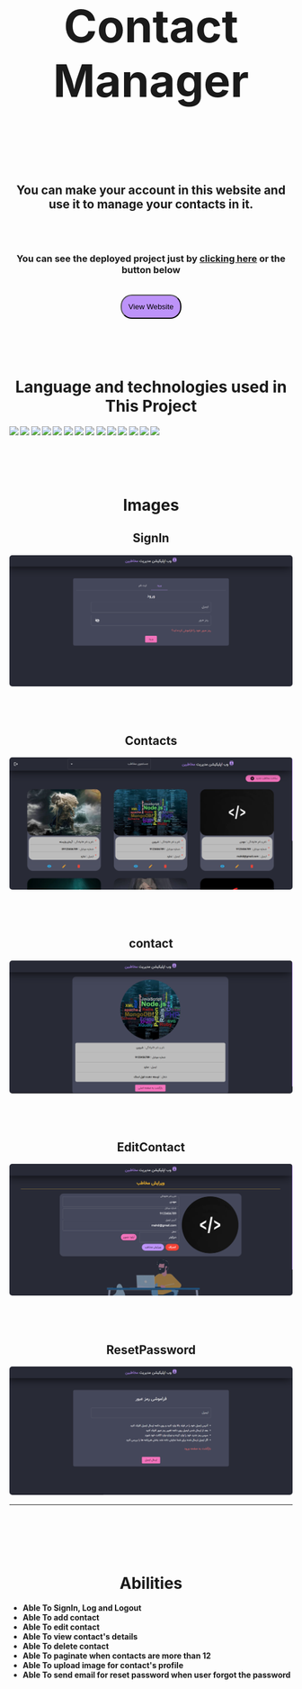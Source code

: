 <h1 align='center' style="font-size:5rem"><b>Contact Manager</b></h1>

</div>
<br><br><br>
<h2 align='center'>
    You can make your account in this website and use it to manage your contacts in it. 
</h2>

<br><br>

<div align="center">
    <h3>You can see the deployed project just by <a href="https://contact-manager-ecru.vercel.app">clicking here</a> or the button below</h3>
    <br/>
    <a href="https://contact-manager-ecru.vercel.app">
    <button style="border-radius: 20px; padding: 12px; background-color: #BD93F9; cursor: pointer">View Website</button>
    </a>
</div>

<br><br><br>

<h1 align='center'><b>Language and technologies used in This Project</h1>
<img src="https://img.shields.io/badge/WebStorm-000000?style=for-the-badge&logo=WebStorm&logoColor=white"></img>
<img src="https://img.shields.io/badge/VSCode-0078D4?style=for-the-badge&logo=visual%20studio%20code&logoColor=white"></img>
<img src="https://img.shields.io/badge/NPM-%23000000.svg?style=for-the-badge&logo=npm&logoColor=white"></img>
<img src="https://img.shields.io/badge/next.js-000000?style=for-the-badge&logo=nextdotjs&logoColor=white"></img>
<img src="https://img.shields.io/badge/javascript-%23323330.svg?style=for-the-badge&logo=javascript&logoColor=%23F7DF1E"></img>
<img src="https://img.shields.io/badge/TypeScript-007ACC?style=for-the-badge&logo=typescript&logoColor=white"></img>
<img src="https://img.shields.io/badge/React-20232A?style=for-the-badge&logo=react&logoColor=61DAFB"></img>
<img src="https://img.shields.io/badge/Node.js-339933?style=for-the-badge&logo=nodedotjs&logoColor=white"></img>
<img src="https://img.shields.io/badge/MongoDB-%234ea94b.svg?style=for-the-badge&logo=mongodb&logoColor=white"></img>
<img src="https://img.shields.io/badge/html5-%23E34F26.svg?style=for-the-badge&logo=html5&logoColor=white"></img>
<img src="https://img.shields.io/badge/css3-%231572B6.svg?style=for-the-badge&logo=css3&logoColor=white"></img>
<img src="https://img.shields.io/badge/github-%23121011.svg?style=for-the-badge&logo=github&logoColor=white"></img>
<img src="https://img.shields.io/badge/JWT-000000?style=for-the-badge&logo=JSON%20web%20tokens&logoColor=white"></img>
<img src="https://img.shields.io/badge/Material%20UI-007FFF?style=for-the-badge&logo=mui&logoColor=white"></img>

<br><br><br>

<div align='center'>
    <h1><b>Images</b></h1>
    <h2>SignIn</h2>
    <img style='border-radius:5px' src="./images/login.png"></img>
    <br>
    <br><br><br>
    <h2>Contacts</h2>
    <img style='border-radius:5px' src="./images/contacts.png"></img>
    <br>
    <br><br><br>
    <h2>contact</h2>
    <img style='border-radius:5px' src="./images/contact.png"></img>
    <br>
    <br><br><br>
    <h2>EditContact</h2>
    <img style='border-radius:5px' src="./images/editContact.png"></img>
    <br>
    <br><br><br>
    <h2>ResetPassword</h2>
    <img style='border-radius:5px' src="./images/resetPassword.png"></img>
</div>
<hr>

<br><br><br><br>

<h1 align='center'><b>Abilities</b></h1>

<ul>
    <li> Able To SignIn, Log and Logout</li>
    <li> Able To add contact</li>
    <li> Able To edit contact</li>
    <li> Able To view contact's details</li>
    <li> Able To delete contact</li>
    <li> Able To paginate when contacts are more than 12</li>
    <li> Able To upload image for contact's profile</li>
    <li> Able To send email for reset password when user forgot the password</li>
</ul>